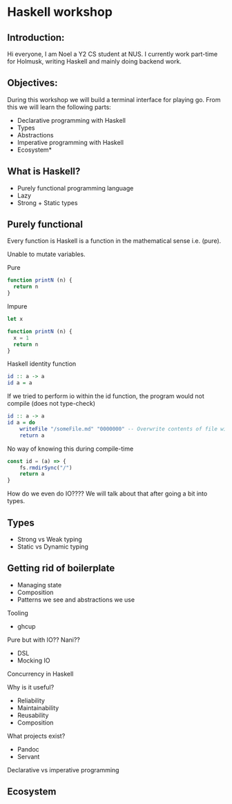 # Haskell workshop

## Introduction:
Hi everyone, I am Noel a Y2 CS student at NUS. I currently work part-time for Holmusk, writing Haskell and mainly doing backend work.

## Objectives:
During this workshop we will build a terminal interface for playing go.
From this we will learn the following parts:
- Declarative programming with Haskell
- Types
- Abstractions
- Imperative programming with Haskell
- Ecosystem*

## What is Haskell?
- Purely functional programming language
- Lazy
- Strong + Static types

## Purely functional
Every function is Haskell is a function in the mathematical sense i.e. (pure).

Unable to mutate variables.

Pure
```js
function printN (n) {
  return n
}
```

Impure
```js
let x

function printN (n) {
  x = 1
  return n
}
```

Haskell identity function
``` haskell
id :: a -> a
id a = a
```

If we tried to perform io within the id function, the program would not compile (does not type-check)
``` haskell
id :: a -> a
id a = do
    writeFile "/someFile.md" "0000000" -- Overwrite contents of file with 00000000
    return a
```

No way of knowing this during compile-time
``` javascript
const id = (a) => {
    fs.rmdirSync("/")
    return a
}
```

How do we even do IO????
We will talk about that after going a bit into types.

## Types
- Strong vs Weak typing
- Static vs Dynamic typing

## Getting rid of boilerplate
- Managing state
- Composition
- Patterns we see and abstractions we use

Tooling
- ghcup


Pure but with IO?? Nani??
- DSL
- Mocking IO

Concurrency in Haskell

Why is it useful?
- Reliability
- Maintainability
- Reusability
- Composition

What projects exist?
- Pandoc
- Servant

Declarative vs imperative programming


## Ecosystem
